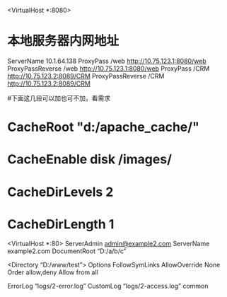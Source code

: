 <VirtualHost *:8080>
# 本地服务器内网地址 
ServerName 10.1.64.138
ProxyPass /web http://10.75.123.1:8080/web
ProxyPassReverse /web http://10.75.123.1:8080/web
ProxyPass /CRM http://10.75.123.2:8089/CRM
ProxyPassReverse /CRM http://10.75.123.2:8089/CRM

#下面这几段可以加也可不加，看需求
#  CacheRoot "d:/apache_cache/"
#  CacheEnable disk /images/
#  CacheDirLevels 2
#  CacheDirLength 1
</VirtualHost> 



<VirtualHost *:80>
ServerAdmin admin@example2.com
ServerName example2.com
DocumentRoot “D:/a/b/c”

<Directory “D:/www/test”>
Options FollowSymLinks
AllowOverride None
Order allow,deny
Allow from all
<Directory>

ErrorLog “logs/2-error.log”
CustomLog “logs/2-access.log” common
<VirtualHost>




